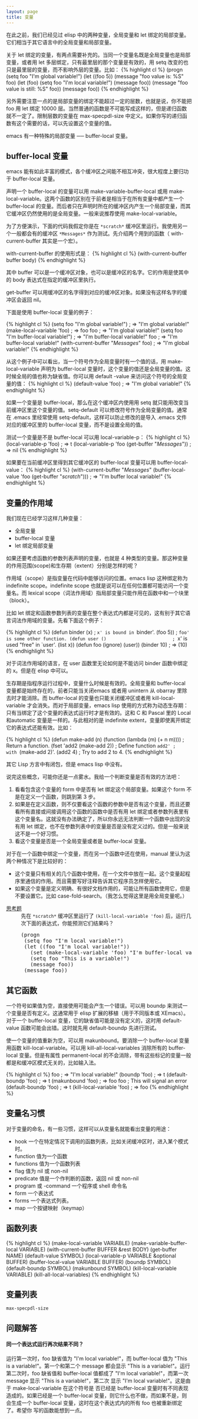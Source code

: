 ```yaml
---
layout: page
title: 变量
---
```


在此之前，我们已经见过 elisp 中的两种变量，全局变量和 let 绑定的局部变量。它们相当于其它语言中的全局变量和局部变量。

关于 let 绑定的变量，有两点需要补充的。当同一个变量名既是全局变量也是局部变量，或者用 let 多层绑定，只有最里层的那个变量是有效的，用 setq 改变的也只是最里层的变量，而不影响外层的变量。比如：
{% highlight cl %}
(progn
  (setq foo "I'm global variable!")
  (let ((foo 5))
    (message "foo value is: %S" foo)
    (let (foo)
      (setq foo "I'm local variable!")
      (message foo))
    (message "foo value is still: %S" foo))
  (message foo))
{% endhighlight %}

另外需要注意一点的是局部变量的绑定不能超过一定的层数，也就是说，你不能把 foo 用 let 绑定 10000 层。当然普通的函数是不可能写成这样的，但是递归函数就不一定了。限制层数的变量在 max-specpdl-size 中定义。如果你写的递归函数有这个需要的话，可以先设置这个变量的值。

emacs 有一种特殊的局部变量 ── buffer-local 变量。

## buffer-local 变量 ##

emacs 能有如此丰富的模式，各个缓冲区之间能不相互冲突，很大程度上要归功于 buffer-local 变量。

声明一个 buffer-local 的变量可以用 make-variable-buffer-local 或用 make-local-variable。这两个函数的区别在于前者是相当于在所有变量中都产生一个 buffer-local 的变量。而后者只在声明时所在的缓冲区内产生一个局部变量，而其它缓冲区仍然使用的是全局变量。一般来说推荐使用 make-local-variable。

为了方便演示，下面的代码我假定你是在 `*scratch*` 缓冲区里运行。我使用另一个一般都会有的缓冲区 `*Messages*` 作为测试。先介绍两个用到的函数（ with-current-buffer  其实是一个宏）。

with-current-buffer 的使用形式是：
{% highlight cl %}
(with-current-buffer buffer
  body)
{% endhighlight %}

其中 buffer 可以是一个缓冲区对象，也可以是缓冲区的名字。它的作用是使其中的 body 表达式在指定的缓冲区里执行。

get-buffer 可以用缓冲区的名字得到对应的缓冲区对象。如果没有这样名字的缓冲区会返回 nil。

下面是使用 buffer-local 变量的例子：

{% highlight cl %}
(setq foo "I'm global variable!")       ; => "I'm global variable!"
(make-local-variable 'foo)              ; => foo
foo                                     ; => "I'm global variable!"
(setq foo "I'm buffer-local variable!") ; => "I'm buffer-local variable!"
foo                                  ; => "I'm buffer-local variable!"
(with-current-buffer "*Messages*" foo)  ; => "I'm global variable!"
{% endhighlight %}

从这个例子中可以看出，当一个符号作为全局变量时有一个值的话，用 make-local-variable 声明为 buffer-local 变量时，这个变量的值还是全局变量的值。这时候全局的值也称为缺省值。你可以用 default -value 来访问这个符号的全局变量的值：
{% highlight cl %}
(default-value 'foo)                    ; => "I'm global variable!"
{% endhighlight %}

如果一个变量是 buffer-local，那么在这个缓冲区内使用用 setq 就只能用改变当前缓冲区里这个变量的值。setq-default 可以修改符号作为全局变量的值。通常在 .emacs 里经常使用 setq-default，这样可以防止修改的是导入 .emacs 文件对应的缓冲区里的 buffer-local 变量，而不是设置全局的值。

测试一个变量是不是 buffer-local 可以用 local-variable-p：
{% highlight cl %}
(local-variable-p 'foo)                           ; => t
(local-variable-p 'foo (get-buffer "*Messages*")) ; => nil
{% endhighlight %}

如果要在当前缓冲区里得到其它缓冲区的 buffer-local 变量可以用 buffer-local-value：
{% highlight cl %}
(with-current-buffer "*Messages*"
  (buffer-local-value 'foo (get-buffer "*scratch*")))
                    ; => "I'm buffer local variable!"
{% endhighlight %}

## 变量的作用域 ##

我们现在已经学习这样几种变量：

 - 全局变量
 - buffer-local 变量
 - let 绑定局部变量

如果还要考虑函数的参数列表声明的变量，也就是 4 种类型的变量。那这种变量的作用范围(scope)和生存期（extent）分别是怎样的呢？

作用域（scope）是指变量在代码中能够访问的位置。emacs lisp 这种绑定称为 indefinite scope。indefinite scope 也就是说可以在任何位置都可能访问一个变量名。而 lexical scope（词法作用域）指局部变量只能作用在函数中和一个块里（block）。

比如 let 绑定和函数参数列表的变量在整个表达式内都是可见的，这有别于其它语言词法作用域的变量。先看下面这个例子：

{% highlight cl %}
(defun binder (x)                      ; `x' is bound in `binder'.
  (foo 5))                             ; `foo' is some other function.
(defun user ()                         ; `x' is used "free" in `user'.
  (list x))
(defun foo (ignore)
  (user))
(binder 10)                            ; => (10)
{% endhighlight %}

对于词法作用域的语言，在 user 函数里无论如何是不能访问 binder 函数中绑定的 x。但是在 elisp 中可以。

生存期是指程序运行过程中，变量什么时候是有效的。全局变量和 buffer-local 变量都是始终存在的，前者只能当关闭emacs 或者用 unintern 从 obarray 里除去时才能消除。而 buffer-local 的变量也只能关闭缓冲区或者用 kill-local-variable 才会消失。而对于局部变量，emacs lisp 使用的方式称为动态生存期：只有当绑定了这个变量的表达式运行时才是有效的。这和 C 和 Pascal 里的 Local 和automatic 变量是一样的。与此相对的是 indefinite extent，变量即使离开绑定它的表达式还能有效。比如：

{% highlight cl %}
(defun make-add (n)
  (function (lambda (m) (+ n m))))      ; Return a function.
(fset 'add2 (make-add 2))               ; Define function `add2'
                                        ;   with `(make-add 2)'.
(add2 4)                                ; Try to add 2 to 4.
{% endhighlight %}

其它 Lisp 方言中有闭包，但是 emacs lisp 中没有。

说完这些概念，可能你还是一点雾水。我给一个判断变量是否有效的方法吧：

 1. 看看包含这个变量的 form 中是否有 let 绑定这个局部变量。如果这个 form 不是在定义一个函数，则跳到第 3 步。
 2. 如果是在定义函数，则不仅要看这个函数的参数中是否有这个变量，而且还要看所有直接或间接调用这个函数的函数中是否有用 let 绑定或者参数列表里有这个变量名。这就没有办法确定了，所以你永远无法判断一个函数中出现的没有用 let 绑定，也不在参数列表中的变量是否是没有定义过的。但是一般来说这不是一个好习惯。
 3. 看这个变量是否是一个全局变量或者是 buffer-local 变量。

对于在一个函数中绑定一个变量，而在另一个函数中还在使用，manual 里认为这两个种情况下是比较好的：

 - 这个变量只有相关的几个函数中使用，在一个文件中放在一起。这个变量起程序里通信的作用。而且需要写好注释告诉其它程序员怎样使用它。
 - 如果这个变量是定义明确、有很好文档作用的，可能让所有函数使用它，但是不要设置它。比如 case-fold-search。（我怎么觉得这里是用全局变量呢。）

<dl>
<dt>
<a href="#anwser-scope">思考题</a></dt>
<dd>
 先在 <code>*scratch*</code> 缓冲区里运行了 <code>(kill-local-variable 'foo)</code> 后，运行几次下面的表达式，你能预测它们结果吗？
<pre>
(progn
 (setq foo "I'm local variable!")
 (let ((foo "I'm local variable!"))
   (set (make-local-variable 'foo) "I'm buffer-local variable!")
   (setq foo "This is a variable!")
   (message foo))
 (message foo))
</pre>
</dd>
</dl>

## 其它函数 ##

一个符号如果值为空，直接使用可能会产生一个错误。可以用 boundp 来测试一个变量是否有定义。这通常用于 elisp 扩展的移植（用于不同版本或 XEmacs）。对于一个 buffer-local 变量，它的缺省值可能是没有定义的，这时用 default-value 函数可能会出错。这时就先用 default-boundp 先进行测试。

使一个变量的值重新为空，可以用 makunbound。要消除一个 buffer-local 变量用函数 kill-local-variable。可以用 kill-all-local-variables 消除所有的 buffer-local 变量。但是有属性 permanent-local 的不会消除，带有这些标记的变量一般都是和缓冲区模式无关的，比如输入法。

{% highlight cl %}
foo                                     ; => "I'm local variable!"
(boundp 'foo)                           ; => t
(default-boundp 'foo)                   ; => t
(makunbound 'foo)                       ; => foo
foo                                     ; This will signal an error
(default-boundp 'foo)                   ; => t
(kill-local-variable 'foo)              ; => foo
{% endhighlight %}

## 变量名习惯 ##

对于变量的命名，有一些习惯，这样可以从变量名就能看出变量的用途：

 - hook 一个在特定情况下调用的函数列表，比如关闭缓冲区时，进入某个模式时。
 - function 值为一个函数
 - functions 值为一个函数列表
 - flag 值为 nil 或 non-nil
 - predicate 值是一个作判断的函数，返回 nil 或 non-nil
 - program 或 -command 一个程序或 shell 命令名
 - form 一个表达式
 - forms 一个表达式列表。
 - map 一个按键映射（keymap）

## 函数列表 ##
{% highlight cl %}
(make-local-variable VARIABLE)
(make-variable-buffer-local VARIABLE)
(with-current-buffer BUFFER &rest BODY)
(get-buffer NAME)
(default-value SYMBOL)
(local-variable-p VARIABLE &optional BUFFER)
(buffer-local-value VARIABLE BUFFER)
(boundp SYMBOL)
(default-boundp SYMBOL)
(makunbound SYMBOL)
(kill-local-variable VARIABLE)
(kill-all-local-variables)
{% endhighlight %}

## 变量列表 ##

    max-specpdl-size

## 问题解答 ##

<a name="anwser-scope"></a>
#### 同一个表达式运行再次结果不同？ ####

运行第一次时，foo 缺省值为 "I'm local variable!"，而 buffer-local 值为
"This is a variable!"。第一个和第二个 message 都会显示 "This is a
variable!"。运行第二次时，foo 缺省值和 buffer-local 值都成了 "I'm
local variable!"，而第一次 message 显示 "This is a variable!"，第二次
显示 "I'm local variable!"。这是由于 make-local-variable 在这个符号是
否已经是 buffer-local 变量时有不同表现造成的。如果已经是一个
buffer-local 变量，则它什么也不做，而如果不是，则会生成一个
buffer-local 变量，这时在这个表达式内的所有 foo 也被重新绑定了。希望你
写的函数能想到一点。


